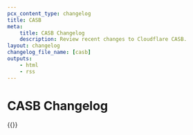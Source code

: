 ```yaml
---
pcx_content_type: changelog
title: CASB
meta:
    title: CASB Changelog
    description: Review recent changes to Cloudflare CASB.
layout: changelog
changelog_file_name: [casb]
outputs:
    - html
    - rss
---
```


# CASB Changelog

<!-- All changelog entries live in /data/changelogs/casbß.yaml. For more details, refer to https://developers.cloudflare.com/style-guide/documentation-content-strategy/content-types/changelog/#yaml-file -->

{{<product-changelog>}}